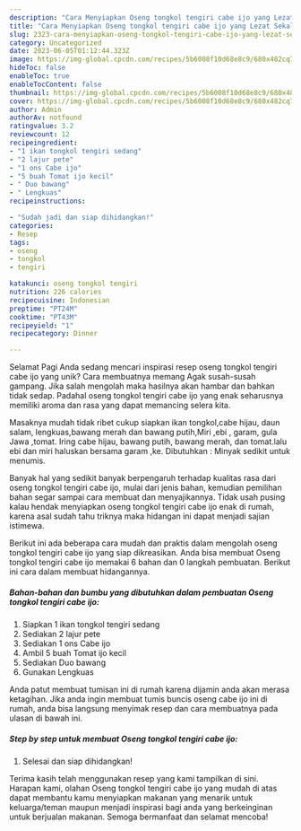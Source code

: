 ```yaml
---
description: "Cara Menyiapkan Oseng tongkol tengiri cabe ijo yang Lezat Sekali, Mantap"
title: "Cara Menyiapkan Oseng tongkol tengiri cabe ijo yang Lezat Sekali, Mantap"
slug: 2323-cara-menyiapkan-oseng-tongkol-tengiri-cabe-ijo-yang-lezat-sekali-mantap
category: Uncategorized
date: 2023-06-05T01:12:44.323Z
image: https://img-global.cpcdn.com/recipes/5b6008f10d68e8c9/680x482cq70/oseng-tongkol-tengiri-cabe-ijo-foto-resep-utama.jpg
hideToc: false
enableToc: true
enableTocContent: false
thumbnail: https://img-global.cpcdn.com/recipes/5b6008f10d68e8c9/680x482cq70/oseng-tongkol-tengiri-cabe-ijo-foto-resep-utama.jpg
cover: https://img-global.cpcdn.com/recipes/5b6008f10d68e8c9/680x482cq70/oseng-tongkol-tengiri-cabe-ijo-foto-resep-utama.jpg
author: Admin
authorAv: notfound
ratingvalue: 3.2
reviewcount: 12
recipeingredient:
- "1 ikan tongkol tengiri sedang"
- "2 lajur pete"
- "1 ons Cabe ijo"
- "5 buah Tomat ijo kecil"
- " Duo bawang"
- " Lengkuas"
recipeinstructions:

- "Sudah jadi dan siap dihidangkan!"
categories:
- Resep
tags:
- oseng
- tongkol
- tengiri

katakunci: oseng tongkol tengiri 
nutrition: 226 calories
recipecuisine: Indonesian
preptime: "PT24M"
cooktime: "PT43M"
recipeyield: "1"
recipecategory: Dinner

---
```



Selamat Pagi Anda sedang mencari inspirasi resep oseng tongkol tengiri cabe ijo yang unik? Cara membuatnya memang Agak susah-susah gampang. Jika salah mengolah maka hasilnya akan hambar dan bahkan tidak sedap. Padahal oseng tongkol tengiri cabe ijo yang enak seharusnya memiliki aroma dan rasa yang dapat memancing selera kita.


Masaknya mudah tidak ribet cukup siapkan ikan tongkol,cabe hijau, daun salam, lengkuas,bawang merah dan bawang putih,Miri ,ebi , garam, gula Jawa ,tomat. Iring cabe hijau, bawang putih, bawang merah, dan tomat.lalu ebi dan miri haluskan bersama garam ,ke. Dibutuhkan : Minyak sedikit untuk menumis.

Banyak hal yang sedikit banyak berpengaruh terhadap kualitas rasa dari oseng tongkol tengiri cabe ijo, mulai dari jenis bahan, kemudian pemilihan bahan segar sampai cara membuat dan menyajikannya. Tidak usah pusing kalau hendak menyiapkan oseng tongkol tengiri cabe ijo enak di rumah, karena asal sudah tahu triknya maka hidangan ini dapat menjadi sajian istimewa.


Berikut ini ada beberapa cara mudah dan praktis dalam mengolah oseng tongkol tengiri cabe ijo yang siap dikreasikan. Anda bisa membuat Oseng tongkol tengiri cabe ijo memakai 6 bahan dan 0 langkah pembuatan. Berikut ini cara dalam membuat hidangannya.

<!--inarticleads1-->

##### Bahan-bahan dan bumbu yang dibutuhkan dalam pembuatan Oseng tongkol tengiri cabe ijo:

1. Siapkan 1 ikan tongkol tengiri sedang
1. Sediakan 2 lajur pete
1. Sediakan 1 ons Cabe ijo
1. Ambil 5 buah Tomat ijo kecil
1. Sediakan  Duo bawang
1. Gunakan  Lengkuas


Anda patut membuat tumisan ini di rumah karena dijamin anda akan merasa ketagihan. Jika anda ingin membuat tumis buncis oseng cabe ijo ini di rumah, anda bisa langsung menyimak resep dan cara membuatnya pada ulasan di bawah ini. 

<!--inarticleads2-->

##### Step by step untuk membuat Oseng tongkol tengiri cabe ijo:


1. Selesai dan siap dihidangkan!



Terima kasih telah menggunakan resep yang kami tampilkan di sini. Harapan kami, olahan Oseng tongkol tengiri cabe ijo yang mudah di atas dapat membantu kamu menyiapkan makanan yang menarik untuk keluarga/teman maupun menjadi inspirasi bagi anda yang berkeinginan untuk berjualan makanan. Semoga bermanfaat dan selamat mencoba!
